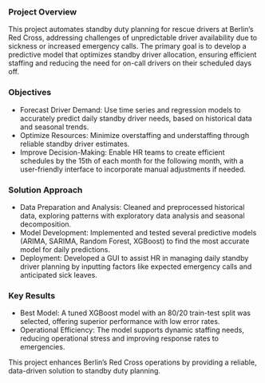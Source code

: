 ### Project Overview

This project automates standby duty planning for rescue drivers at Berlin’s Red Cross, addressing challenges of unpredictable driver availability due to sickness or increased emergency calls. The primary goal is to develop a predictive model that optimizes standby driver allocation, ensuring efficient staffing and reducing the need for on-call drivers on their scheduled days off.

### Objectives

- Forecast Driver Demand: Use time series and regression models to accurately predict daily standby driver needs, based on historical data and seasonal trends.
- Optimize Resources: Minimize overstaffing and understaffing through reliable standby driver estimates.
- Improve Decision-Making: Enable HR teams to create efficient schedules by the 15th of each month for the following month, with a user-friendly interface to incorporate manual adjustments if needed.

### Solution Approach

- Data Preparation and Analysis: Cleaned and preprocessed historical data, exploring patterns with exploratory data analysis and seasonal decomposition.
- Model Development: Implemented and tested several predictive models (ARIMA, SARIMA, Random Forest, XGBoost) to find the most accurate model for daily predictions.
- Deployment: Developed a GUI to assist HR in managing daily standby driver planning by inputting factors like expected emergency calls and anticipated sick leaves.

### Key Results

-  Best Model: A tuned XGBoost model with an 80/20 train-test split was selected, offering superior performance with low error rates.
- Operational Efficiency: The model supports dynamic staffing needs, reducing operational stress and improving response rates to emergencies.

This project enhances Berlin’s Red Cross operations by providing a reliable, data-driven solution to standby duty planning.
